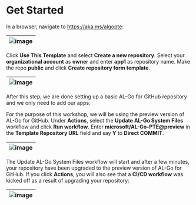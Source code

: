 # Get Started
In a browser, navigate to https://aka.ms/algopte:

| ![image](https://user-images.githubusercontent.com/10775043/231396338-d4703463-89a6-4c6b-a69c-d57a4c581946.png) |
|-|

Click **Use This Template** and select **Create a new repository**. Select your **organizational account** as **owner** and enter **app1** as repository name. Make the repo **public** and click **Create repository form template**.

| ![image](https://user-images.githubusercontent.com/10775043/231396623-96e8adee-0ac3-445a-8785-f950822ed0ea.png) |
|-|

After this step, we are done setting up a basic AL-Go for GitHub repository and we only need to add our apps.

For the purpose of this workshop, we will be using the preview version of AL-Go for GitHub. Under **Actions**, select the **Update AL-Go System Files** workflow and click **Run workflow**. Enter **microsoft/AL-Go-PTE@preview** in the **Template Repository URL** field and say **Y** to **Direct COMMIT**.

| ![image](https://user-images.githubusercontent.com/10775043/231397188-414bef25-a00b-447f-ae9c-3d014afac9f0.png) |
|-|

The Update AL-Go System Files workflow will start and after a few minutes, your repository have been upgraded to the preview version of AL-Go for GitHub.
If you click **Actions**, you will also see that a **CI/CD workflow** was kicked off as a result of upgrading your repository:

| ![image](https://user-images.githubusercontent.com/10775043/231398788-6ab2acc2-f235-4f93-9772-f51be1d982a2.png) |
|-|


